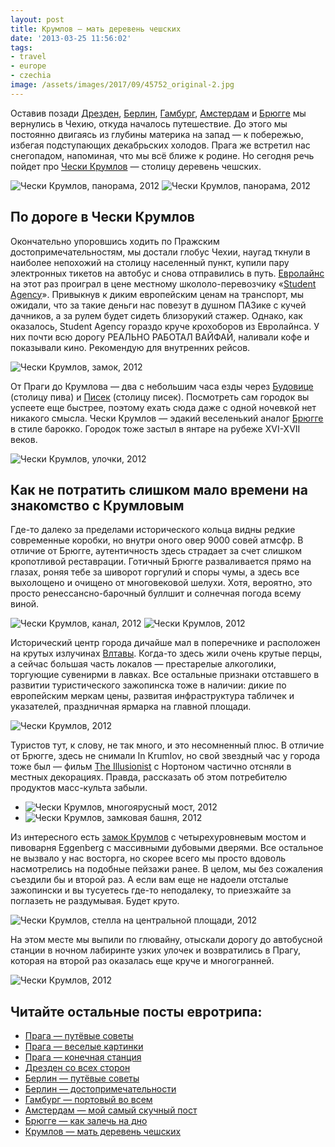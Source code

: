 ```yaml
---
layout: post
title: Крумлов — мать деревень чешских
date: '2013-03-25 11:56:02'
tags:
- travel
- europe
- czechia
image: /assets/images/2017/09/45752_original-2.jpg
---
```


Оставив позади [Дрезден](http://shouldgo.ru/dresden-dolls/ "Дрезден со всех сторон. То есть с одной"), [Берлин](http://shouldgo.ru/berlin-sights/ "Их бин ейн Берлинер! Достопримечательности"), [Гамбург](http://shouldgo.ru/hamburg-ers/ "Гамбург. Портовый город портовый во всем"), [Амстердам](http://shouldgo.ru/amsterdamster/ "Амстердам. Самый скучный город на нашем пути") и [Брюгге](http://shouldgo.ru/in-bruges/ "Брюгге. Всем залечь на днище") мы вернулись в Чехию, откуда началось путешествие. До этого мы постоянно двигаясь из глубины материка на запад — к побережью, избегая подступающих декабрьских холодов. Прага же встретил нас снегопадом, напоминая, что мы всё ближе к родине. Но сегодня речь пойдет про [Чески Крумлов](http://en.wikipedia.org/wiki/%C4%8Cesk%C3%BD_Krumlov) — столицу деревень чешских.

![Чески Крумлов, панорама, 2012](/assets/images/2017/09/IMG_0062.jpg)
![Чески Крумлов, панорама, 2012](/assets/images/2017/09/IMG_0063.jpg)

## По дороге в Чески Крумлов

Окончательно упоровшись ходить по Пражским достопримечательностям, мы достали глобус Чехии, наугад ткнули в наиболее непохожий на столицу населенный пункт, купили пару электронных тикетов на автобус и снова отправились в путь. [Евролайнс](http://www.eurolines.com/en/) на этот раз проиграл в цене местному школоло-перевозчику «[Student Agency](http://www.studentagency.eu)». Привыкнув к диким европейским ценам на транспорт, мы ожидали, что за такие деньги нас повезут в душном ПАЗике с кучей дачников, а за рулем будет сидеть близорукий стажер. Однако, как оказалось, Student Agency гораздо круче крохоборов из Евролайнса. У них почти всю дорогу РЕАЛЬНО РАБОТАЛ ВАЙФАЙ, наливали кофе и показывали кино. Рекомендую для внутренних рейсов.

![Чески Крумлов, замок, 2012](/assets/images/2017/09/IMG_2112-1.jpg)

От Праги до Крумлова — два с небольшим часа езды через [Будовице](http://en.wikipedia.org/wiki/%C4%8Cesk%C3%A9_Bud%C4%9Bjovice) (столицу пива) и [Писек](http://en.wikipedia.org/wiki/P%C3%ADsek) (столицу писек). Посмотреть сам городок вы успеете еще быстрее, поэтому ехать сюда даже с одной ночевкой нет никакого смысла. Чески Крумлов — эдакий веселенький аналог [Брюгге](http://en.wikipedia.org/wiki/Bruges) в стиле барокко. Городок тоже застыл в янтаре на рубеже XVI-XVII веков.

![Чески Крумлов, улочки, 2012](/assets/images/2017/09/IMG_2102.jpg)

## Как не потратить слишком мало времени на знакомство с Крумловым

Где-то далеко за пределами исторического кольца видны редкие современные коробки, но внутри оного овер 9000 совей атмсфр. В отличие от Брюгге, аутентичность здесь страдает за счет слишком кропотливой реставрации. Готичный Брюгге разваливается прямо на глазах, роняя тебе за шиворот горгулий и споры чумы, а здесь все выхолощено и очищено от многовековой шелухи. Хотя, вероятно, это просто ренессансно-барочный буллшит и солнечная погода всему виной.

![Чески Крумлов, канал, 2012](/assets/images/2017/09/IMG_2130.jpg)
![Чески Крумлов, 2012](/assets/images/2017/09/45752_original-2.jpg)

Исторический центр города дичайше мал в поперечнике и расположен на крутых излучинах [Влтавы](http://en.wikipedia.org/wiki/Vltava). Когда-то здесь жили очень крутые перцы, а сейчас большая часть локалов — престарелые алкоголики, торгующие сувенирми в лавках. Все остальные признаки отставшего в развитии туристического зажопинска тоже в наличии: дикие по европейским меркам цены, развитая инфраструктура табличек и указателей, праздничная ярмарка на главной площади.

![Чески Крумлов, 2012](/assets/images/2017/09/IMG_2097.jpg)

Туристов тут, к слову, не так много, и это несомненный плюс. В отличие от Брюгге, здесь не снимали In Krumlov, но свой звездный час у города тоже был — фильм [The Illusionist](http://www.imdb.com/title/tt0443543/) с Нортоном частично отсняли в местных декорациях. Правда, рассказать об этом потребителю продуктов масс-культа забыли.

- ![Чески Крумлов, многоярусный мост, 2012](/assets/images/2017/09/IMG_2127.jpg)
- ![Чески Крумлов, замковая башня, 2012](/assets/images/2017/09/IMG_2150.jpg)

Из интересного есть [замок Крумлов](http://en.wikipedia.org/wiki/%C4%8Cesk%C3%BD_Krumlov_Castle) с четырехуровневым мостом и пивоварня Eggenberg с массивными дубовыми дверями. Все остальное не вызвало у нас восторга, но скорее всего мы просто вдоволь насмотрелись на подобные пейзажи ранее. В целом, мы без сожаления съездили бы и второй раз. А если вам еще не надоели отсталые зажопински и вы тусуетесь где-то неподалеку, то приезжайте за поглазеть не раздумывая. Будет круто.

![Чески Крумлов, стелла на центральной площади, 2012](/assets/images/2017/09/IMG_2158.jpg)

На этом месте мы выпили по глювайну, отыскали дорогу до автобусной станции в ночном лабиринте узких улочек и возвратились в Прагу, которая на второй раз оказалась еще круче и многогранней.

![Чески Крумлов, 2012](/assets/images/2017/09/IMG_0056.jpg)

## Читайте остальные посты евротрипа:
- [Прага — путёвые советы](/blog/prague-t/)
- [Прага — веселые картинки](/blog/prague-sights/)
- [Прага — конечная станция](/blog/praga-the-end/)
- [Дрезден со всех сторон](/blog/dresden-dolls/)
- [Берлин — путёвые советы](/blog/berlin-tt/)
- [Берлин — достопримечательности](/blog/berlin-sights/)
- [Гамбург — портовый во всем](/blog/hamburg-ers/)
- [Амстердам — мой самый скучный пост](/blog/amsterdamster/)
- [Брюгге — как залечь на дно](/blog/in-bruges/)
- [Крумлов — мать деревень чешских](/blog/cesky-krumlov/)
